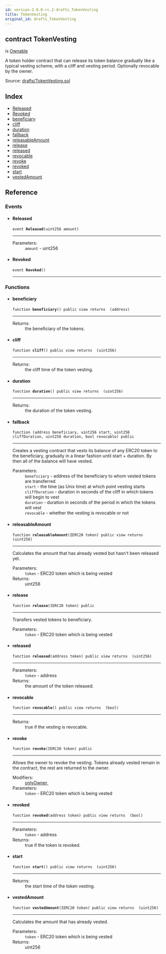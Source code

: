 ```yaml
---
id: version-2.0.0-rc.2-drafts_TokenVesting
title: TokenVesting
original_id: drafts_TokenVesting
---
```


<div class="contract-doc"><div class="contract"><h2 class="contract-header"><span class="contract-kind">contract</span> TokenVesting</h2><p class="base-contracts"><span>is</span> <a href="ownership_Ownable.html">Ownable</a></p><p class="description">A token holder contract that can release its token balance gradually like a typical vesting scheme, with a cliff and vesting period. Optionally revocable by the owner.</p><div class="source">Source: <a href="https://github.com/OpenZeppelin/zeppelin-solidity/blob/v2.0.0-rc.2/contracts/drafts/TokenVesting.sol" target="_blank">drafts/TokenVesting.sol</a></div></div><div class="index"><h2>Index</h2><ul><li><a href="drafts_TokenVesting.html#Released">Released</a></li><li><a href="drafts_TokenVesting.html#Revoked">Revoked</a></li><li><a href="drafts_TokenVesting.html#beneficiary">beneficiary</a></li><li><a href="drafts_TokenVesting.html#cliff">cliff</a></li><li><a href="drafts_TokenVesting.html#duration">duration</a></li><li><a href="drafts_TokenVesting.html#">fallback</a></li><li><a href="drafts_TokenVesting.html#releasableAmount">releasableAmount</a></li><li><a href="drafts_TokenVesting.html#release">release</a></li><li><a href="drafts_TokenVesting.html#released">released</a></li><li><a href="drafts_TokenVesting.html#revocable">revocable</a></li><li><a href="drafts_TokenVesting.html#revoke">revoke</a></li><li><a href="drafts_TokenVesting.html#revoked">revoked</a></li><li><a href="drafts_TokenVesting.html#start">start</a></li><li><a href="drafts_TokenVesting.html#vestedAmount">vestedAmount</a></li></ul></div><div class="reference"><h2>Reference</h2><div class="events"><h3>Events</h3><ul><li><div class="item event"><span id="Released" class="anchor-marker"></span><h4 class="name">Released</h4><div class="body"><code class="signature">event <strong>Released</strong><span>(uint256 amount) </span></code><hr/><dl><dt><span class="label-parameters">Parameters:</span></dt><dd><div><code>amount</code> - uint256</div></dd></dl></div></div></li><li><div class="item event"><span id="Revoked" class="anchor-marker"></span><h4 class="name">Revoked</h4><div class="body"><code class="signature">event <strong>Revoked</strong><span>() </span></code><hr/></div></div></li></ul></div><div class="functions"><h3>Functions</h3><ul><li><div class="item function"><span id="beneficiary" class="anchor-marker"></span><h4 class="name">beneficiary</h4><div class="body"><code class="signature">function <strong>beneficiary</strong><span>() </span><span>public </span><span>view </span><span>returns  (address) </span></code><hr/><dl><dt><span class="label-return">Returns:</span></dt><dd>the beneficiary of the tokens.</dd></dl></div></div></li><li><div class="item function"><span id="cliff" class="anchor-marker"></span><h4 class="name">cliff</h4><div class="body"><code class="signature">function <strong>cliff</strong><span>() </span><span>public </span><span>view </span><span>returns  (uint256) </span></code><hr/><dl><dt><span class="label-return">Returns:</span></dt><dd>the cliff time of the token vesting.</dd></dl></div></div></li><li><div class="item function"><span id="duration" class="anchor-marker"></span><h4 class="name">duration</h4><div class="body"><code class="signature">function <strong>duration</strong><span>() </span><span>public </span><span>view </span><span>returns  (uint256) </span></code><hr/><dl><dt><span class="label-return">Returns:</span></dt><dd>the duration of the token vesting.</dd></dl></div></div></li><li><div class="item function"><span id="fallback" class="anchor-marker"></span><h4 class="name">fallback</h4><div class="body"><code class="signature">function <strong></strong><span>(address beneficiary, uint256 start, uint256 cliffDuration, uint256 duration, bool revocable) </span><span>public </span></code><hr/><div class="description"><p>Creates a vesting contract that vests its balance of any ERC20 token to the beneficiary, gradually in a linear fashion until start + duration. By then all of the balance will have vested.</p></div><dl><dt><span class="label-parameters">Parameters:</span></dt><dd><div><code>beneficiary</code> - address of the beneficiary to whom vested tokens are transferred</div><div><code>start</code> - the time (as Unix time) at which point vesting starts</div><div><code>cliffDuration</code> - duration in seconds of the cliff in which tokens will begin to vest</div><div><code>duration</code> - duration in seconds of the period in which the tokens will vest</div><div><code>revocable</code> - whether the vesting is revocable or not</div></dd></dl></div></div></li><li><div class="item function"><span id="releasableAmount" class="anchor-marker"></span><h4 class="name">releasableAmount</h4><div class="body"><code class="signature">function <strong>releasableAmount</strong><span>(IERC20 token) </span><span>public </span><span>view </span><span>returns  (uint256) </span></code><hr/><div class="description"><p>Calculates the amount that has already vested but hasn&#x27;t been released yet.</p></div><dl><dt><span class="label-parameters">Parameters:</span></dt><dd><div><code>token</code> - ERC20 token which is being vested</div></dd><dt><span class="label-return">Returns:</span></dt><dd>uint256</dd></dl></div></div></li><li><div class="item function"><span id="release" class="anchor-marker"></span><h4 class="name">release</h4><div class="body"><code class="signature">function <strong>release</strong><span>(IERC20 token) </span><span>public </span></code><hr/><div class="description"><p>Transfers vested tokens to beneficiary.</p></div><dl><dt><span class="label-parameters">Parameters:</span></dt><dd><div><code>token</code> - ERC20 token which is being vested</div></dd></dl></div></div></li><li><div class="item function"><span id="released" class="anchor-marker"></span><h4 class="name">released</h4><div class="body"><code class="signature">function <strong>released</strong><span>(address token) </span><span>public </span><span>view </span><span>returns  (uint256) </span></code><hr/><dl><dt><span class="label-parameters">Parameters:</span></dt><dd><div><code>token</code> - address</div></dd><dt><span class="label-return">Returns:</span></dt><dd>the amount of the token released.</dd></dl></div></div></li><li><div class="item function"><span id="revocable" class="anchor-marker"></span><h4 class="name">revocable</h4><div class="body"><code class="signature">function <strong>revocable</strong><span>() </span><span>public </span><span>view </span><span>returns  (bool) </span></code><hr/><dl><dt><span class="label-return">Returns:</span></dt><dd>true if the vesting is revocable.</dd></dl></div></div></li><li><div class="item function"><span id="revoke" class="anchor-marker"></span><h4 class="name">revoke</h4><div class="body"><code class="signature">function <strong>revoke</strong><span>(IERC20 token) </span><span>public </span></code><hr/><div class="description"><p>Allows the owner to revoke the vesting. Tokens already vested remain in the contract, the rest are returned to the owner.</p></div><dl><dt><span class="label-modifiers">Modifiers:</span></dt><dd><a href="ownership_Ownable.html#onlyOwner">onlyOwner </a></dd><dt><span class="label-parameters">Parameters:</span></dt><dd><div><code>token</code> - ERC20 token which is being vested</div></dd></dl></div></div></li><li><div class="item function"><span id="revoked" class="anchor-marker"></span><h4 class="name">revoked</h4><div class="body"><code class="signature">function <strong>revoked</strong><span>(address token) </span><span>public </span><span>view </span><span>returns  (bool) </span></code><hr/><dl><dt><span class="label-parameters">Parameters:</span></dt><dd><div><code>token</code> - address</div></dd><dt><span class="label-return">Returns:</span></dt><dd>true if the token is revoked.</dd></dl></div></div></li><li><div class="item function"><span id="start" class="anchor-marker"></span><h4 class="name">start</h4><div class="body"><code class="signature">function <strong>start</strong><span>() </span><span>public </span><span>view </span><span>returns  (uint256) </span></code><hr/><dl><dt><span class="label-return">Returns:</span></dt><dd>the start time of the token vesting.</dd></dl></div></div></li><li><div class="item function"><span id="vestedAmount" class="anchor-marker"></span><h4 class="name">vestedAmount</h4><div class="body"><code class="signature">function <strong>vestedAmount</strong><span>(IERC20 token) </span><span>public </span><span>view </span><span>returns  (uint256) </span></code><hr/><div class="description"><p>Calculates the amount that has already vested.</p></div><dl><dt><span class="label-parameters">Parameters:</span></dt><dd><div><code>token</code> - ERC20 token which is being vested</div></dd><dt><span class="label-return">Returns:</span></dt><dd>uint256</dd></dl></div></div></li></ul></div></div></div>
